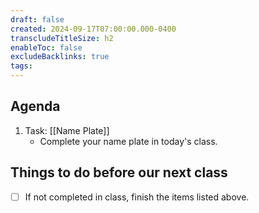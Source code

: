 ```yaml
---
draft: false
created: 2024-09-17T07:00:00.000-0400
transcludeTitleSize: h2
enableToc: false
excludeBacklinks: true
tags:
---
```

## Agenda
1. Task: [[Name Plate]]
	- Complete your name plate in today's class.

## Things to do before our next class
- [ ] If not completed in class, finish the items listed above.
